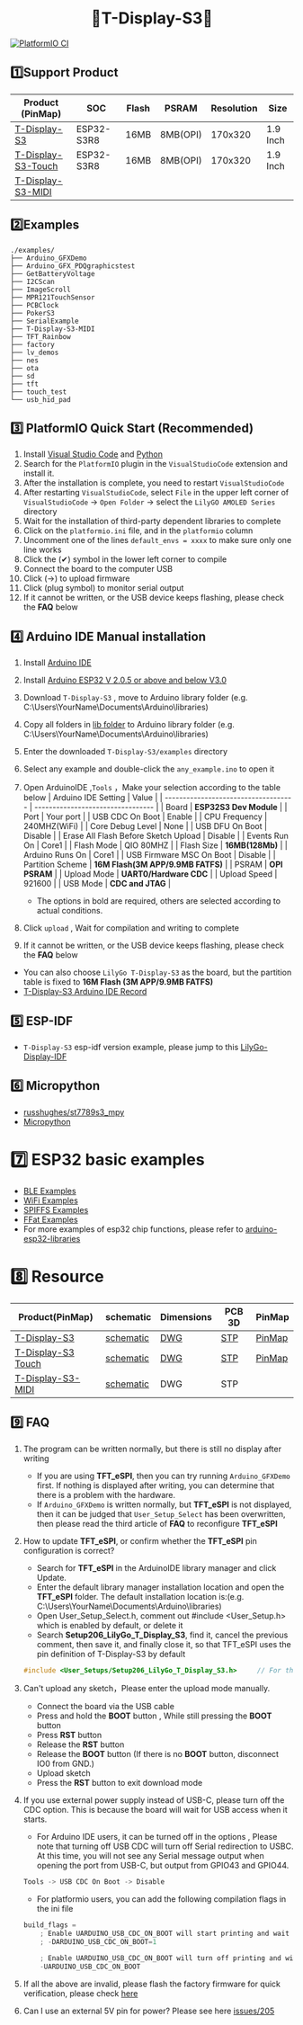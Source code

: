 <h1 align = "center"> 🌟T-Display-S3🌟</h1>

[![PlatformIO CI](https://github.com/Xinyuan-LilyGO/T-Display-S3/actions/workflows/platformio.yml/badge.svg)](https://github.com/Xinyuan-LilyGO/T-Display-S3/actions/workflows/platformio.yml)

## 1️⃣Support Product

| Product (PinMap)        | SOC        | Flash | PSRAM    | Resolution | Size     |
| ----------------------- | ---------- | ----- | -------- | ---------- | -------- |
| [T-Display-S3][1]       | ESP32-S3R8 | 16MB  | 8MB(OPI) | 170x320    | 1.9 Inch |
| [T-Display-S3-Touch][2] | ESP32-S3R8 | 16MB  | 8MB(OPI) | 170x320    | 1.9 Inch |
| [T-Display-S3-MIDI][3]  |            |       |          |            |          |

[1]: https://www.lilygo.cc/products/t-display-s3?variant=42589373268149
[2]: https://www.lilygo.cc/products/t-display-s3?variant=42351558590645
[3]: https://www.lilygo.cc/products/t-display-s3?variant=43164741632181

## 2️⃣Examples

```
./examples/
├── Arduino_GFXDemo
├── Arduino_GFX_PDQgraphicstest
├── GetBatteryVoltage
├── I2CScan
├── ImageScroll
├── MPR121TouchSensor
├── PCBClock
├── PokerS3
├── SerialExample
├── T-Display-S3-MIDI
├── TFT_Rainbow
├── factory
├── lv_demos
├── nes
├── ota
├── sd
├── tft
├── touch_test
└── usb_hid_pad
```

## 3️⃣ PlatformIO Quick Start (Recommended)

1. Install [Visual Studio Code](https://code.visualstudio.com/) and [Python](https://www.python.org/)
2. Search for the `PlatformIO` plugin in the `VisualStudioCode` extension and install it.
3. After the installation is complete, you need to restart `VisualStudioCode`
4. After restarting `VisualStudioCode`, select `File` in the upper left corner of `VisualStudioCode` -> `Open Folder` -> select the `LilyGO AMOLED Series` directory
5. Wait for the installation of third-party dependent libraries to complete
6. Click on the `platformio.ini` file, and in the `platformio` column
7. Uncomment one of the lines `default_envs = xxxx` to make sure only one line works
8. Click the (✔) symbol in the lower left corner to compile
9. Connect the board to the computer USB
10. Click (→) to upload firmware
11. Click (plug symbol) to monitor serial output
12. If it cannot be written, or the USB device keeps flashing, please check the **FAQ** below


## 4️⃣  Arduino IDE Manual installation

1. Install [Arduino IDE](https://www.arduino.cc/en/software)
2. Install [Arduino ESP32 V 2.0.5 or above and below V3.0](https://docs.espressif.com/projects/arduino-esp32/en/latest/)
3. Download `T-Display-S3` , move to Arduino library folder (e.g. C:\Users\YourName\Documents\Arduino\libraries)
4. Copy all folders in [lib folder](./lib/) to Arduino library folder (e.g. C:\Users\YourName\Documents\Arduino\libraries)
5. Enter the downloaded `T-Display-S3/examples` directory
6. Select any example and double-click the `any_example.ino` to open it
7. Open ArduinoIDE ,`Tools` ，Make your selection according to the table below
    | Arduino IDE Setting                  | Value                             |
    | ------------------------------------ | --------------------------------- |
    | Board                                | **ESP32S3 Dev Module**            |
    | Port                                 | Your port                         |
    | USB CDC On Boot                      | Enable                            |
    | CPU Frequency                        | 240MHZ(WiFi)                      |
    | Core Debug Level                     | None                              |
    | USB DFU On Boot                      | Disable                           |
    | Erase All Flash Before Sketch Upload | Disable                           |
    | Events Run On                        | Core1                             |
    | Flash Mode                           | QIO 80MHZ                         |
    | Flash Size                           | **16MB(128Mb)**                   |
    | Arduino Runs On                      | Core1                             |
    | USB Firmware MSC On Boot             | Disable                           |
    | Partition Scheme                     | **16M Flash(3M APP/9.9MB FATFS)** |
    | PSRAM                                | **OPI PSRAM**                     |
    | Upload Mode                          | **UART0/Hardware CDC**            |
    | Upload Speed                         | 921600                            |
    | USB Mode                             | **CDC and JTAG**                  |
    * The options in bold are required, others are selected according to actual conditions.

8. Click `upload` , Wait for compilation and writing to complete
9. If it cannot be written, or the USB device keeps flashing, please check the **FAQ** below

* You can also choose `LilyGo T-Display-S3` as the board, but the partition table is fixed to **16M Flash (3M APP/9.9MB FATFS)**
* [T-Display-S3 Arduino IDE Record](https://www.youtube.com/watch?v=PgtxisFvMcc)

## 5️⃣ ESP-IDF

* `T-Display-S3` esp-idf version example, please jump to this [LilyGo-Display-IDF](https://github.com/Xinyuan-LilyGO/LilyGo-Display-IDF)

## 6️⃣ Micropython

* [russhughes/st7789s3_mpy](https://github.com/russhughes/st7789s3_mpy)
* [Micropython](https://github.com/Xinyuan-LilyGO/lilygo-micropython)


# 7️⃣ ESP32 basic examples

* [BLE Examples](https://github.com/espressif/arduino-esp32/tree/master/libraries/BLE)
* [WiFi Examples](https://github.com/espressif/arduino-esp32/tree/master/libraries/WiFi)
* [SPIFFS Examples](https://github.com/espressif/arduino-esp32/tree/master/libraries/SPIFFS)
* [FFat Examples](https://github.com/espressif/arduino-esp32/tree/master/libraries/FFat)
* For more examples of esp32 chip functions, please refer to [arduino-esp32-libraries](https://github.com/espressif/arduino-esp32/tree/master/libraries)


# 8️⃣ Resource

| Product(PinMap)         | schematic                                               | Dimensions                  | PCB 3D                                    | PinMap                                   |
| ----------------------- | ------------------------------------------------------- | --------------------------- | ----------------------------------------- | ---------------------------------------- |
| [T-Display-S3][1]       | [schematic](./schematic/T_Display_S3.pdf)               | [DWG](./dimensions/PCB.dwg) | [STP](./dimensions/t-display-s3-full.stp) | [PinMap](./image/T-DISPLAY-S3.png)       |
| [T-Display-S3 Touch][1] | [schematic](./schematic/T_Display_S3.pdf)               | [DWG](./dimensions/PCB.dwg) | [STP](./dimensions/t-display-s3-full.stp) | [PinMap](./image/T-DISPLAY-S3-TOUCH.jpg) |
| [T-Display-S3-MIDI][1]  | [schematic](./schematic/SCH_T-Display-S3-MIDI_V1.1.pdf) | DWG                         | STP                                       |                                          |


## 9️⃣ FAQ

1. The program can be written normally, but there is still no display after writing
   * If you are using **TFT_eSPI**, then you can try running `Arduino_GFXDemo` first. If nothing is displayed after writing, you can determine that there is a problem with the hardware.
   * If `Arduino_GFXDemo` is written normally, but **TFT_eSPI** is not displayed, then it can be judged that `User_Setup_Select` has been overwritten, then please read the third article of **FAQ** to reconfigure **TFT_eSPI**
2. How to update **TFT_eSPI**, or confirm whether the **TFT_eSPI** pin configuration is correct?
   * Search for **TFT_eSPI** in the ArduinoIDE library manager and click Update.
   * Enter the default library manager installation location and open the **TFT_eSPI** folder. The default installation location is:(e.g. C:\Users\YourName\Documents\Arduino\libraries)
   * Open User_Setup_Select.h, comment out #include <User_Setup.h> which is enabled by default, or delete it
   * Search **Setup206_LilyGo_T_Display_S3**, find it, cancel the previous comment, then save it, and finally close it, so that TFT_eSPI uses the pin definition of T-Display-S3 by default
   ```c
   #include <User_Setups/Setup206_LilyGo_T_Display_S3.h>     // For the LilyGo T-Display S3 based ESP32S3 with ST7789 170 x 320 TFT
   ```
3. Can't upload any sketch，Please enter the upload mode manually.
   * Connect the board via the USB cable
   * Press and hold the **BOOT** button , While still pressing the **BOOT** button
   * Press **RST** button
   * Release the **RST** button
   * Release the **BOOT** button (If there is no **BOOT** button, disconnect IO0 from GND.)
   * Upload sketch
   * Press the **RST** button to exit download mode

4. If you use external power supply instead of USB-C, please turn off the CDC option. This is because the board will wait for USB access when it starts.

   * For Arduino IDE users, it can be turned off in the options , Please note that turning off USB CDC will turn off Serial redirection to USBC. At this time, you will not see any Serial message output when opening the port from USB-C, but output from GPIO43 and GPIO44.

   ```c
   Tools -> USB CDC On Boot -> Disable
   ```

   * For platformio users, you can add the following compilation flags in the ini file

   ```c
   build_flags =
       ; Enable UARDUINO_USB_CDC_ON_BOOT will start printing and wait for terminal access during startup
       ; -DARDUINO_USB_CDC_ON_BOOT=1

       ; Enable UARDUINO_USB_CDC_ON_BOOT will turn off printing and will not block when using the battery
       -UARDUINO_USB_CDC_ON_BOOT
   ```

5. If all the above are invalid, please flash the factory firmware for quick verification, please check [here](./firmware/README.MD)
6. Can I use an external 5V pin for power? Please see here [issues/205](https://github.com/Xinyuan-LilyGO/T-Display-S3/issues/205)


